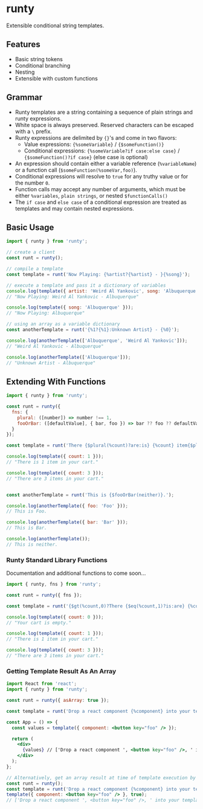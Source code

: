 # runty

Extensible conditional string templates.

## Features

* Basic string tokens
* Conditional branching
* Nesting
* Extensible with custom functions


## Grammar

* Runty templates are a string containing a sequence of plain strings and runty expressions.
* White space is always preserved. Reserved characters can be escaped with a `\` prefix.
* Runty expressions are delimited by `{}`'s and come in two flavors:
    * Value expressions: `{%someVariable}` / `{$someFunction()}`
    * Conditional expressions: `{%someVariable?if case:else case}` / `{$someFunction()?if case}` (else case is optional)
* An expression should contain either a variable reference (`%variableName`) or a function call (`$someFunction(%someVar,foo)`).
* Conditional expressions will resolve to `true` for any truthy value or for the number `0`.
* Function calls may accept any number of arguments, which must be either `%variables`, `plain strings`, or nested `$functionCalls()`
* The `if case` and `else case` of a conditional expression are treated as templates and may contain nested expressions.


## Basic Usage


```javascript
import { runty } from 'runty';

// create a client
const runt = runty();

// compile a template
const template = runt('Now Playing: {%artist?{%artist} - }{%song}');

// execute a template and pass it a dictionary of variables
console.log(template({ artist: 'Weird Al Yankovic', song: 'Albuquerque' }));
// "Now Playing: Weird Al Yankovic - Albuquerque"

console.log(template({ song: 'Albuquerque' }));
// "Now Playing: Albuquerque"

// using an array as a variable dictionary
const anotherTemplate = runt('{%1?{%1}:Unknown Artist} - {%0}');

console.log(anotherTemplate(['Albuquerque', 'Weird Al Yankovic']));
// "Weird Al Yankovic - Albuquerque"

console.log(anotherTemplate(['Albuquerque']));
// "Unknown Artist - Albuquerque"
```


## Extending With Functions

```javascript
import { runty } from 'runty';

const runt = runty({
  fns: {
    plural: ([number]) => number !== 1,
    fooOrBar: ([defaultValue], { bar, foo }) => bar ?? foo ?? defaultValue
  }
});

const template = runt('There {$plural(%count)?are:is} {%count} item{$plural(%count)?s} in your cart.');

console.log(template({ count: 1 }));
// "There is 1 item in your cart."

console.log(template({ count: 3 }));
// "There are 3 items in your cart."


const anotherTemplate = runt('This is {$fooOrBar(neither)}.');

console.log(anotherTemplate({ foo: 'Foo' }));
// This is Foo.

console.log(anotherTemplate({ bar: 'Bar' }));
// This is Bar.

console.log(anotherTemplate());
// This is neither.
```


### Runty Standard Library Functions

Documentation and additional functions to come soon...

```javascript
import { runty, fns } from 'runty';

const runt = runty({ fns });

const template = runt('{$gt(%count,0)?There {$eq(%count,1)?is:are} {%count} item{$not($eq(%count,1))?s} in your cart:Your cart is empty}.');

console.log(template({ count: 0 }));
// "Your cart is empty."

console.log(template({ count: 1 }));
// "There is 1 item in your cart."

console.log(template({ count: 3 }));
// "There are 3 items in your cart."
```

### Getting Template Result As An Array

```jsx
import React from 'react';
import { runty } from 'runty';

const runt = runty({ asArray: true });

const template = runt('Drop a react component {%component} into your templates.');

const App = () => {
  const values = template({ component: <button key="foo" /> });

  return (
    <div>
      {values} // ['Drop a react component ', <button key="foo" />, ' into your template']
    </div>
  );
};
```

```jsx
// Alternatively, get an array result at time of template execution by passing true as the second argument:
const runt = runty();
const template = runt('Drop a react component {%component} into your template.');
template({ component: <button key="foo" /> }, true);
// ['Drop a react component ', <button key="foo" />, ' into your template']
```
